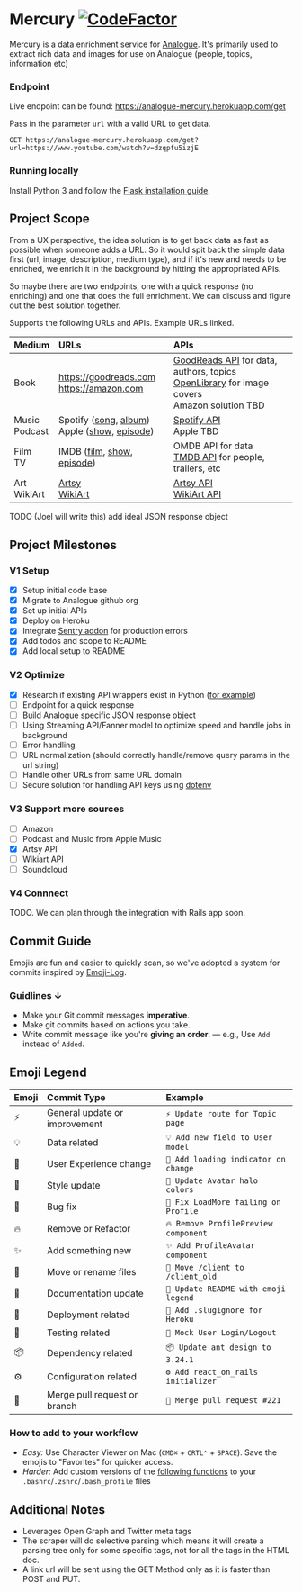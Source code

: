 #  Mercury [![CodeFactor](https://www.codefactor.io/repository/github/analogue-app/mercury/badge)](https://www.codefactor.io/repository/github/analogue-app/mercury)

Mercury is a data enrichment service for [Analogue](https://analogue.app). It's primarily used to extract rich data and images for use on Analogue (people, topics, information etc)

### Endpoint
Live endpoint can be found: https://analogue-mercury.herokuapp.com/get

Pass in the parameter `url` with a valid URL to get data.

```
GET https://analogue-mercury.herokuapp.com/get?url=https://www.youtube.com/watch?v=dzqpfu5izjE
```

### Running locally

Install Python 3 and follow the [Flask installation guide](https://flask.palletsprojects.com/en/1.1.x/installation/).

## Project Scope
From a UX perspective, the idea solution is to get back data as fast as possible when someone adds a URL. So it would spit back the simple data first (url, image, description, medium type), and if it's new and needs to be enriched, we enrich it in the background by hitting the appropriated APIs.

So maybe there are two endpoints, one with a quick response (no enriching) and one that does the full enrichment. We can discuss and figure out the best solution together.

Supports the following URLs and APIs. Example URLs linked.

| Medium | URLs | APIs |
| :-- | :-- | :-- |
| Book | https://goodreads.com <br> https://amazon.com | [GoodReads API](https://www.goodreads.com/api) for data, authors, topics<br>[OpenLibrary](https://openlibrary.org/developers/api) for image covers<br>Amazon solution TBD |
| Music<br>Podcast | Spotify ([song](https://open.spotify.com/track/7sd72KZS8D59g5NmhxyHpJ), [album](https://open.spotify.com/album/2xkZV2Hl1Omi8rk2D7t5lN)) <br>Apple ([show](https://podcasts.apple.com/us/podcast/the-tim-ferriss-show/id863897795), [episode](https://podcasts.apple.com/us/podcast/429-nick-kokonas-on-resurrecting-restaurants-skin-in/id863897795)) | [Spotify API](https://developer.spotify.com/documentation/web-api/)<br>Apple TBD |
| Film<br>TV | IMDB ([film](https://www.imdb.com/title/tt0051808/), [show](https://www.imdb.com/title/tt0475784/), [episode](https://www.imdb.com/title/tt4227538/)) | OMDB API for data<br>[TMDB API](https://www.themoviedb.org/documentation/api) for people, trailers, etc |
| Art<br>WikiArt | [Artsy](https://www.artsy.net/artwork/evan-nesbit-lemon-drift)<br>[WikiArt](https://www.wikiart.org/en/caravaggio/calling-of-saint-matthew) | [Artsy API](https://developers.artsy.net/v2/)<br>[WikiArt API](https://docs.google.com/document/d/1T926unU7mx9Blmx3c8UE0UQTnO3MrDbXTGYVerVQFDU/edit) |

TODO (Joel will write this) add ideal JSON response object

## Project Milestones

### V1 Setup
- [x] Setup initial code base
- [x] Migrate to Analogue github org
- [x] Set up initial APIs
- [x] Deploy on Heroku
- [x] Integrate [Sentry addon](https://elements.heroku.com/addons/sentry) for production errors
- [x] Add todos and scope to README
- [x] Add local setup to README

### V2 Optimize
- [x] Research if existing API wrappers exist in Python ([for example](https://github.com/mdzhang/goodreads-api-client-python))
- [ ] Endpoint for a quick response
- [ ] Build Analogue specific JSON response object
- [ ] Using Streaming API/Fanner model to optimize speed and handle jobs in background
- [ ] Error handling
- [ ] URL normalization (should correctly handle/remove query params in the url string)
- [ ] Handle other URLs from same URL domain
- [ ] Secure solution for handling API keys using [dotenv](https://github.com/theskumar/python-dotenv)

### V3 Support more sources
- [ ] Amazon
- [ ] Podcast and Music from Apple Music
- [x] Artsy API
- [ ] Wikiart API
- [ ] Soundcloud

### V4 Connnect
TODO. We can plan through the integration with Rails app soon.

## Commit Guide
Emojis are fun and easier to quickly scan, so we've adopted a system for commits inspired by [Emoji-Log](https://github.com/ahmadawais/Emoji-Log).

### Guidlines ↓

- Make your Git commit messages **imperative**.
- Make git commits based on actions you take.
- Write commit message like you're **giving an order**.
  — e.g., Use `Add` instead of `Added`.

## Emoji Legend

| Emoji | Commit Type | Example |
| :-- | :-- | :-- |
| ⚡️ | General update or improvement | `⚡️ Update route for Topic page` |
| 💡 | Data related | `💡 Add new field to User model` |
| 💫 | User Experience change | `💫 Add loading indicator on change` |
| 🎨 | Style update | `🎨 Update Avatar halo colors` |
| 🐞 | Bug fix | `🐞 Fix LoadMore failing on Profile` |
| 🔥 | Remove or Refactor | `🔥 Remove ProfilePreview component` |
| ✨ | Add something new | `✨ Add ProfileAvatar component` |
| 🚚 | Move or rename files | `🚚 Move /client to /client_old` |
| 📖 | Documentation update | `📖 Update README with emoji legend` |
| 🚀 | Deployment related | `🚀 Add .slugignore for Heroku` |
| 🤖 | Testing related | `🤖 Mock User Login/Logout` |
| 📦 | Dependency related | `📦 Update ant design to 3.24.1` |
| ⚙️ | Configuration related | `⚙️ Add react_on_rails initializer` |
| 🔗 | Merge pull request or branch | `🔗 Merge pull request #221` |

### How to add to your workflow
- _Easy:_ Use Character Viewer on Mac (`CMD⌘` + `CRTL⌃` + `SPACE`). Save the emojis to "Favorites" for quicker access.
- _Harder:_ Add custom versions of the [following functions](https://github.com/ahmadawais/Emoji-Log#the-workflow--meanings) to your `.bashrc`/`.zshrc`/`.bash_profile` files

## Additional Notes

- Leverages Open Graph and Twitter meta tags
- The scraper will do selective parsing which means it will create a parsing tree only for some specific tags, not for all the tags in the HTML doc.
- A link url will be sent using the GET Method only as it is faster than POST and PUT.
